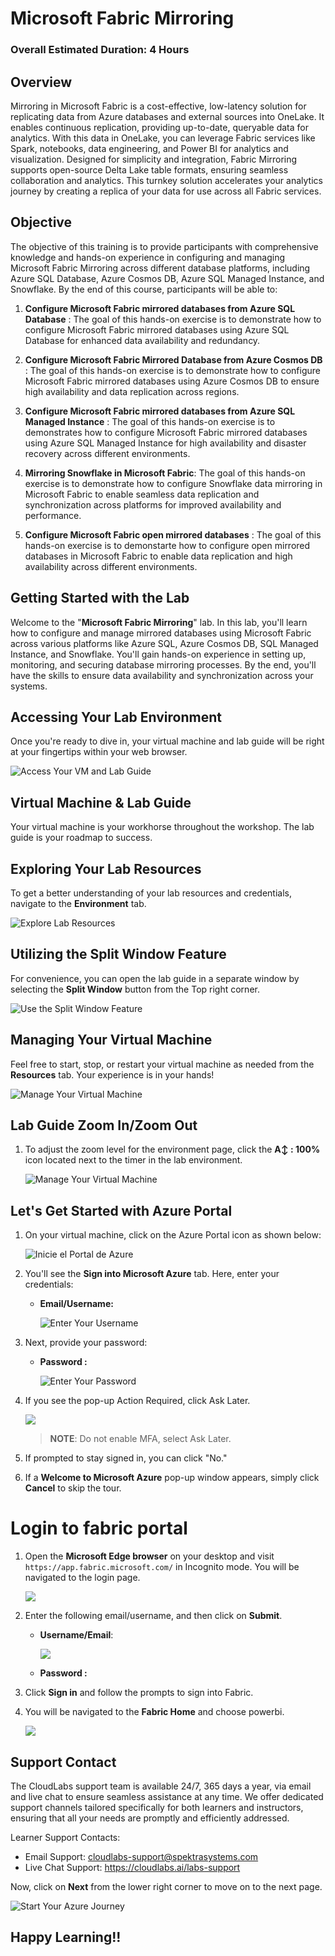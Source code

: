 # Microsoft Fabric Mirroring

### Overall Estimated Duration: 4 Hours

## Overview

Mirroring in Microsoft Fabric is a cost-effective, low-latency solution for replicating data from Azure databases and external sources into OneLake. It enables continuous replication, providing up-to-date, queryable data for analytics. With this data in OneLake, you can leverage Fabric services like Spark, notebooks, data engineering, and Power BI for analytics and visualization. Designed for simplicity and integration, Fabric Mirroring supports open-source Delta Lake table formats, ensuring seamless collaboration and analytics. This turnkey solution accelerates your analytics journey by creating a replica of your data for use across all Fabric services.

## Objective

The objective of this training is to provide participants with comprehensive knowledge and hands-on experience in configuring and managing Microsoft Fabric Mirroring across different database platforms, including Azure SQL Database, Azure Cosmos DB, Azure SQL Managed Instance, and Snowflake. By the end of this course, participants will be able to:

1. **Configure Microsoft Fabric mirrored databases from Azure SQL Database** : The goal of this hands-on exercise is to demonstrate how to configure Microsoft Fabric mirrored databases using Azure SQL Database for enhanced data availability and redundancy.

2. **Configure Microsoft Fabric Mirrored Database from Azure Cosmos DB** : The goal of this hands-on exercise is to demonstrate how to configure Microsoft Fabric mirrored databases using Azure Cosmos DB to ensure high availability and data replication across regions.

3. **Configure Microsoft Fabric mirrored databases from Azure SQL Managed Instance** : The goal of this hands-on exercise is to demonstrates how to configure Microsoft Fabric mirrored databases using Azure SQL Managed Instance for high availability and disaster recovery across different environments.

4. **Mirroring Snowflake in Microsoft Fabric**: The goal of this hands-on exercise is to demonstrate how to configure Snowflake data mirroring in Microsoft Fabric to enable seamless data replication and synchronization across platforms for improved availability and performance.

5. **Configure Microsoft Fabric open mirrored databases** : The goal of this hands-on exercise is to demonstarte how to configure open mirrored databases in Microsoft Fabric to enable data replication and high availability across different environments.

## Getting Started with the Lab

Welcome to the "**Microsoft Fabric Mirroring**" lab. In this lab, you'll learn how to configure and manage mirrored databases using Microsoft Fabric across various platforms like Azure SQL, Azure Cosmos DB, SQL Managed Instance, and Snowflake. You'll gain hands-on experience in setting up, monitoring, and securing database mirroring processes. By the end, you'll have the skills to ensure data availability and synchronization across your systems.

## Accessing Your Lab Environment
 
Once you're ready to dive in, your virtual machine and lab guide will be right at your fingertips within your web browser.
 
![Access Your VM and Lab Guide](../media/labguide-1.png)

## Virtual Machine & Lab Guide
 
Your virtual machine is your workhorse throughout the workshop. The lab guide is your roadmap to success.
 
## Exploring Your Lab Resources
 
To get a better understanding of your lab resources and credentials, navigate to the **Environment** tab.
 
![Explore Lab Resources](../media/env-1.png)
 
## Utilizing the Split Window Feature
 
For convenience, you can open the lab guide in a separate window by selecting the **Split Window** button from the Top right corner.
 
![Use the Split Window Feature](../media/spl.png)
 
## Managing Your Virtual Machine
 
Feel free to start, stop, or restart your virtual machine as needed from the **Resources** tab. Your experience is in your hands!
 
![Manage Your Virtual Machine](../media/res.png)

## Lab Guide Zoom In/Zoom Out

1. To adjust the zoom level for the environment page, click the **A↕ : 100%** icon located next to the timer in the lab environment.

   ![Manage Your Virtual Machine](../media/labzoom-1.png)


## Let's Get Started with Azure Portal
 
1. On your virtual machine, click on the Azure Portal icon as shown below:

   ![Inicie el Portal de Azure](../media/sc900-image(1).png)
 
1. You'll see the **Sign into Microsoft Azure** tab. Here, enter your credentials:
 
   - **Email/Username:** <inject key="AzureAdUserEmail"></inject>
 
       ![Enter Your Username](../media/sc900-image-1.png)
 
4. Next, provide your password:
 
    - **Password :** <inject key="AzureAdUserPassword"></inject>
 
       ![Enter Your Password](../media/sc900-image-2.png)

5. If you see the pop-up Action Required, click Ask Later.

   ![](../media/up1.png)
    
   > **NOTE**: Do not enable MFA, select Ask Later.
 
7. If prompted to stay signed in, you can click "No."
 
8. If a **Welcome to Microsoft Azure** pop-up window appears, simply click **Cancel** to skip the tour.
 
# Login to fabric portal

1. Open the **Microsoft Edge browser** on your desktop and visit `https://app.fabric.microsoft.com/` in Incognito mode. You will be navigated to the login page.

     ![](../media/Lab-01/image5.png)

1. Enter the following email/username, and then click on **Submit**.  

     - **Username/Email**: <inject key="AzureAdUserEmail"></inject>

        ![](../media/Lab-01/image6.png)

     - **Password :** <inject key="AzureAdUserPassword"></inject>

1. Click **Sign in** and follow the prompts to sign into Fabric.

1. You will be navigated to the **Fabric Home** and choose powerbi.

     ![](../media/Lab-01/powerbi-1.png)

## Support Contact

The CloudLabs support team is available 24/7, 365 days a year, via email and live chat to ensure seamless assistance at any time. We offer dedicated support channels tailored specifically for both learners and instructors, ensuring that all your needs are promptly and efficiently addressed.

Learner Support Contacts:

- Email Support: cloudlabs-support@spektrasystems.com
- Live Chat Support: https://cloudlabs.ai/labs-support

Now, click on **Next** from the lower right corner to move on to the next page.

![Start Your Azure Journey](../media/sc900-image(3).png)

## Happy Learning!!
